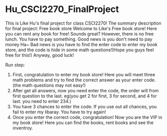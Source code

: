 # Hu_CSCI2270_FinalProject
This is Like Hu's final project for class CSCI2270!
The summary description for final project:
Free book store
Welcome to Like's Free book store! Here you can rent any book for free! Sounds great? However, there is no free lunch. You have to pay something. Good news is you don't need to pay money Ha~ Bad news is you have to find the enter code to enter my book store, and the code is hide in some math questions!(Hope you guys feel free for this!) Anyway, good luck! 

Run step:
1. First, congratulation to enter my book store! Here you will meet three math problems and try to find the correct answer as your enter code.(the math questions may not easy!)
2. After get all answers, now you need enter the code, the order will from first question to the last. eg(you get 2 for first, 3 for second, and 4 for last. you need to enter 234.)
3. You have 3 chances to enter the code. If you use out all chances, you fail to enter my libaray. You have to try again!
4. Once you enter the correct code, congratulation! Now you are the VIP in my book store! Here you can find the books, rent books and see the inventroy.


